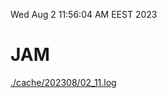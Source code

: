Wed Aug  2 11:56:04 AM EEST 2023
# JAM
<a href='./cache/202308/02_11.log'>./cache/202308/02_11.log</a>
